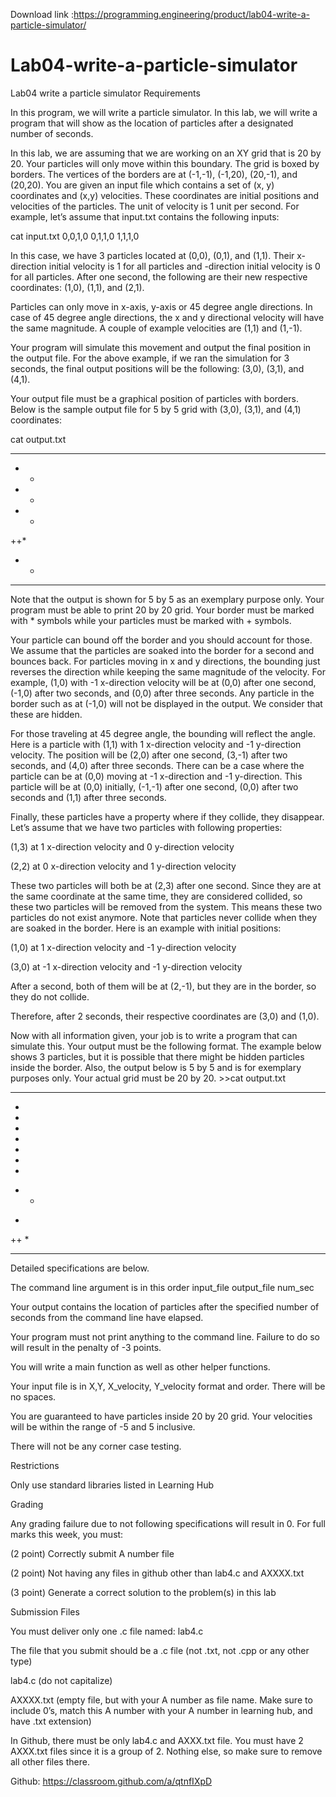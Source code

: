 Download link :https://programming.engineering/product/lab04-write-a-particle-simulator/


# Lab04-write-a-particle-simulator
Lab04 write a particle simulator
Requirements

In this program, we will write a particle simulator. In this lab, we will write a program that will show as the location of particles after a designated number of seconds.

In this lab, we are assuming that we are working on an XY grid that is 20 by 20. Your particles will only move within this boundary. The grid is boxed by borders. The vertices of the borders are at (-1,-1), (-1,20), (20,-1), and (20,20). You are given an input file which contains a set of (x, y) coordinates and (x,y) velocities. These coordinates are initial positions and velocities of the particles. The unit of velocity is 1 unit per second. For example, let’s assume that input.txt contains the following inputs:

cat input.txt 0,0,1,0 0,1,1,0 1,1,1,0

In this case, we have 3 particles located at (0,0), (0,1), and (1,1). Their x-direction initial velocity is 1 for all particles and -direction initial velocity is 0 for all particles. After one second, the following are their new respective coordinates: (1,0), (1,1), and (2,1).

Particles can only move in x-axis, y-axis or 45 degree angle directions. In case of 45 degree angle directions, the x and y directional velocity will have the same magnitude. A couple of example velocities are (1,1) and (1,-1).

Your program will simulate this movement and output the final position in the output file. For the above example, if we ran the simulation for 3 seconds, the final output positions will be the following: (3,0), (3,1), and (4,1).

Your output file must be a graphical position of particles with borders. Below is the sample output file for 5 by 5 grid with (3,0), (3,1), and (4,1) coordinates:

cat output.txt

*******

* *

* *

* *

++*

+ *

*******

Note that the output is shown for 5 by 5 as an exemplary purpose only. Your program must be able to print 20 by 20 grid. Your border must be marked with * symbols while your particles must be marked with + symbols.


Your particle can bound off the border and you should account for those. We assume that the particles are soaked into the border for a second and bounces back. For particles moving in x and y directions, the bounding just reverses the direction while keeping the same magnitude of the velocity. For example, (1,0) with -1 x-direction velocity will be at (0,0) after one second, (-1,0) after two seconds, and (0,0) after three seconds. Any particle in the border such as at (-1,0) will not be displayed in the output. We consider that these are hidden.

For those traveling at 45 degree angle, the bounding will reflect the angle. Here is a particle with (1,1) with 1 x-direction velocity and -1 y-direction velocity. The position will be (2,0) after one second, (3,-1) after two seconds, and (4,0) after three seconds. There can be a case where the particle can be at (0,0) moving at -1 x-direction and -1 y-direction. This particle will be at (0,0) initially, (-1,-1) after one second, (0,0) after two seconds and (1,1) after three seconds.

Finally, these particles have a property where if they collide, they disappear. Let’s assume that we have two particles with following properties:

(1,3) at 1 x-direction velocity and 0 y-direction velocity

(2,2) at 0 x-direction velocity and 1 y-direction velocity

These two particles will both be at (2,3) after one second. Since they are at the same coordinate at the same time, they are considered collided, so these two particles will be removed from the system. This means these two particles do not exist anymore. Note that particles never collide when they are soaked in the border. Here is an example with initial positions:

(1,0) at 1 x-direction velocity and -1 y-direction velocity

(3,0) at -1 x-direction velocity and -1 y-direction velocity

After a second, both of them will be at (2,-1), but they are in the border, so they do not collide.

Therefore, after 2 seconds, their respective coordinates are (3,0) and (1,0).

Now with all information given, your job is to write a program that can simulate this. Your output must be the following format. The example below shows 3 particles, but it is possible that there might be hidden particles inside the border. Also, the output below is 5 by 5 and is for exemplary purposes only. Your actual grid must be 20 by 20. >>cat output.txt

*******

*

*

*

*

*

*

*

+ *

*

++ *

*******

Detailed specifications are below.

The command line argument is in this order <executable> input_file output_file num_sec

Your output contains the location of particles after the specified number of seconds from the command line have elapsed.


Your program must not print anything to the command line. Failure to do so will result in the penalty of -3 points.

You will write a main function as well as other helper functions.

Your input file is in X,Y, X_velocity, Y_velocity format and order. There will be no spaces.

You are guaranteed to have particles inside 20 by 20 grid. Your velocities will be within the range of -5 and 5 inclusive.

There will not be any corner case testing.

Restrictions

Only use standard libraries listed in Learning Hub

Grading

Any grading failure due to not following specifications will result in 0. For full marks this week, you must:

(2 point) Correctly submit A number file

(2 point) Not having any files in github other than lab4.c and AXXXX.txt

(3 point) Generate a correct solution to the problem(s) in this lab

Submission Files

You must deliver only one .c file named: lab4.c

The file that you submit should be a .c file (not .txt, not .cpp or any other type)

lab4.c (do not capitalize)

AXXXX.txt (empty file, but with your A number as file name. Make sure to include 0’s, match this A number with your A number in learning hub, and have .txt extension)

In Github, there must be only lab4.c and AXXX.txt file. You must have 2 AXXX.txt files since it is a group of 2. Nothing else, so make sure to remove all other files there.

Github: https://classroom.github.com/a/qtnfIXpD
